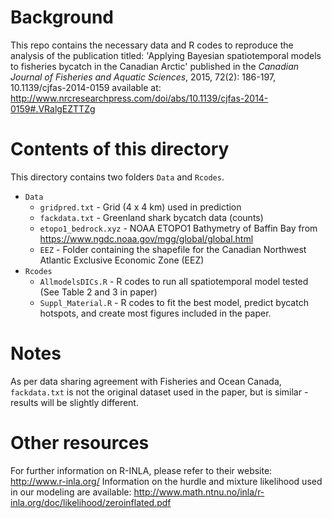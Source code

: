 # Background
This repo contains the necessary data and R codes to reproduce the analysis of the publication titled: 'Applying Bayesian spatiotemporal models to fisheries bycatch in the Canadian Arctic' published in the *Canadian Journal of Fisheries and Aquatic Sciences*, 2015, 72(2): 186-197, 10.1139/cjfas-2014-0159 available at: http://www.nrcresearchpress.com/doi/abs/10.1139/cjfas-2014-0159#.VRalgEZTTZg

# Contents of this directory
This directory contains two folders `Data` and `Rcodes`. 
* `Data`
  * `gridpred.txt` -  Grid (4 x 4 km) used in prediction
  *  `fackdata.txt` - Greenland shark bycatch data (counts) 
  *  `etopo1_bedrock.xyz` - NOAA ETOPO1 Bathymetry of Baffin Bay from https://www.ngdc.noaa.gov/mgg/global/global.html
  *  `EEZ` - Folder containing the shapefile for the Canadian Northwest Atlantic Exclusive Economic Zone (EEZ)
* `Rcodes`
  * `AllmodelsDICs.R` - R codes to run all spatiotemporal model tested (See Table 2 and 3 in paper)
  * `Suppl_Material.R` - R codes to fit the best model, predict bycatch hotspots, and create most figures included in the paper.

# Notes
As per data sharing agreement with Fisheries and Ocean Canada, `fackdata.txt` is not the original dataset used in the paper, but is similar - results will be slightly different.

# Other resources
For further information on R-INLA, please refer to their website: http://www.r-inla.org/
Information on the hurdle and mixture likelihood used in our modeling are available: http://www.math.ntnu.no/inla/r-inla.org/doc/likelihood/zeroinflated.pdf

